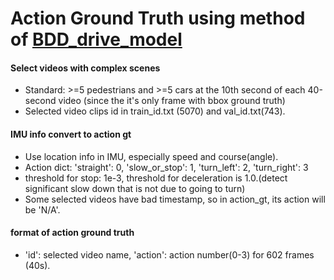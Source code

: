 # Action Ground Truth using method of [BDD_drive_model](https://github.com/gy20073/BDD_Driving_Model)

#### Select videos with complex scenes
+ Standard: >=5 pedestrians and >=5 cars at the 10th second of each 40-second video (since the it's only frame with bbox ground truth)
+ Selected video clips id in train_id.txt (5070) and val_id.txt(743).

#### IMU info convert to action gt
+ Use location info in IMU, especially speed and course(angle).
+ Action dict: 'straight': 0, 'slow_or_stop': 1, 'turn_left': 2, 'turn_right': 3
+ threshold for stop: 1e-3, threshold for deceleration is 1.0.(detect significant slow down that is not due to going to turn)
+ Some selected videos have bad timestamp, so in action_gt, its action will be 'N/A'.

#### format of action ground truth
+ 'id': selected video name, 'action': action number(0-3) for 602 frames (40s).
